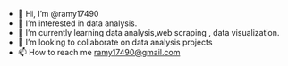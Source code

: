 - 👋 Hi, I’m @ramy17490
- 👀 I’m interested in data analysis.
- 🌱 I’m currently learning data analysis,web scraping , data visualization.
- 💞️ I’m looking to collaborate on data analysis projects
- 📫 How to reach me ramy17490@gmail.com

<!---
ramy17490/ramy17490 is a ✨ special ✨ repository because its `README.md` (this file) appears on your GitHub profile.
You can click the Preview link to take a look at your changes.
--->
